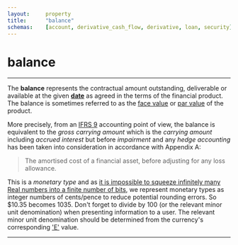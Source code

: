 ```yaml
---
layout:     property
title:      "balance"
schemas:    [account, derivative_cash_flow, derivative, loan, security]
---
```


# balance

---

The **balance** represents the contractual amount outstanding, deliverable or available at the given [**date**][date] as agreed in the terms of the financial product. The balance is sometimes referred to as the [face value][face] or [par value][par] of the product. 

More precisely, from an [IFRS 9][ifrs9] accounting point of view, the balance is equivalent to the *gross carrying amount* which is the *carrying amount* including *accrued interest* but before *impairment* and any *hedge accounting* has been taken into consideration in accordance with Appendix A:
> The amortised cost of a financial asset, before adjusting for
any loss allowance.

This is a *monetary type* and as [it is impossible to squeeze infinitely many Real numbers into a finite number of bits][floats], we represent monetary types as integer numbers of cents/pence to reduce potential rounding errors. So $10.35 becomes 1035.
Don't forget to divide by 100 (or the relevant minor unit denomination) when presenting information to a user. The relevant minor unit denomination should be determined from the currency's corresponding ['E'][E] value.


---
[date]: https://github.com/suadelabs/fire/blob/master/documentation/properties/date.md
[face]: https://en.wikipedia.org/wiki/Face_value
[par]: https://en.wikipedia.org/wiki/Par_value
[floats]: https://en.wikipedia.org/wiki/Floating_point#Accuracy_problems
[E]: https://en.wikipedia.org/wiki/ISO_4217#Active_codes
[ifrs9]: https://www.iasplus.com/en-gb/standards/ifrs-en-gb/ifrs9
